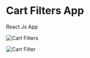 # Cart Filters App

React Js App

![Cart Filters](https://github.com/AhsaanRasheed/Cart-Filters/assets/71977441/8b04183c-8d5a-4e52-8fc8-ce9505bf9026)



![Cart Filter](https://github.com/AhsaanRasheed/Cart-Filters/assets/71977441/9e4afadb-f7ba-4b2c-8853-f3d123cc76ff)
